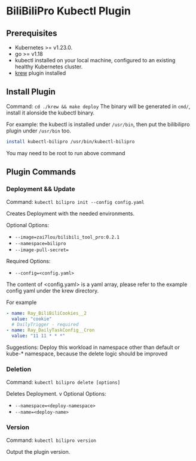 # BiliBiliPro Kubectl Plugin

## Prerequisites

- Kubernetes >= v1.23.0.
- go >= v1.18
- kubectl installed on your local machine, configured to an existing healthy Kubernetes cluster.
- [krew](https://krew.sigs.k8s.io/docs/user-guide/setup/install/) plugin installed

## Install Plugin

Command: `cd ./krew && make deploy`
The binary will be generated in `cmd/`, install it alonside the kubectl binary. 

For example: the kubectl is installed under `/usr/bin`, then put the bilibilipro plugin under `/usr/bin` too.

````bash
install kubectl-bilipro /usr/bin/kubectl-bilipro
````

You may need to be root to run above command


## Plugin Commands

### Deployment && Update

Command: `kubectl bilipro init --config config.yaml`

Creates Deployment with the needed environments. 


Optional Options:

- `--image=zai7lou/bilibili_tool_pro:0.2.1`
- `--namespace=bilipro`
- `--image-pull-secret=`

Required Options:

- `--config=<config.yaml>`

The content of <config.yaml> is a yaml array, please refer to the example config yaml under the krew directory.

For example
````yaml
- name: Ray_BiliBiliCookies__2
  value: "cookie"
  # DailyTrigger - required
- name: Ray_DailyTaskConfig__Cron
  value: "11 11 * * *"
````


Suggestions: Deploy this workload in namespace other than default or kube-* namespace, because the delete logic should be improved


### Deletion

Command: `kubectl bilipro delete [options]`

Deletes Deployment.
v
Optional Options:

- `--namespace=<deploy-namespace>`
- `--name=<deploy-name>`

### Version

Command: `kubectl bilipro version`

Output the plugin version.


